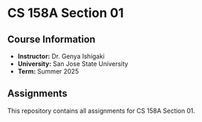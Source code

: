 # CS 158A Section 01

## Course Information
- **Instructor:** Dr. Genya Ishigaki
- **University:** San Jose State University
- **Term:** Summer 2025

## Assignments
This repository contains all assignments for CS 158A Section 01.
